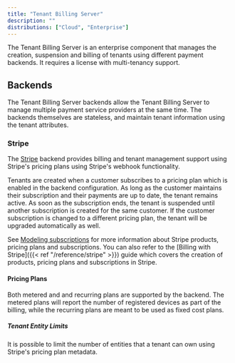 ```yaml
---
title: "Tenant Billing Server"
description: ""
distributions: ["Cloud", "Enterprise"]
---
```


The Tenant Billing Server is an enterprise component that manages the creation, suspension and billing of tenants using different payment backends. It requires a license with multi-tenancy support.

<!--more-->

## Backends

The Tenant Billing Server backends allow the Tenant Billing Server to manage multiple payment service providers at the same time. The backends themselves are stateless, and maintain tenant information using the tenant attributes. 

### Stripe

The [Stripe](https://stripe.com/) backend provides billing and tenant management support using Stripe's pricing plans using Stripe's webhook functionality. 

Tenants are created when a customer subscribes to a pricing plan which is enabled in the backend configuration. As long as the customer maintains their subscription and their payments are up to date, the tenant remains active. As soon as the subscription ends, the tenant is suspended until another subscription is created for the same customer. If the customer subscription is changed to a different pricing plan, the tenant will be upgraded automatically as well. 

See [Modeling subscriptions](https://stripe.com/docs/billing/subscriptions/modeling) for more information about Stripe products, pricing plans and subscriptions. You can also refer to the [Billing with Stripe]({{< ref "/reference/stripe" >}}) guide which covers the creation of products, pricing plans and subscriptions in Stripe.

#### Pricing Plans

Both metered and and recurring plans are supported by the backend. The metered plans will report the number of registered devices as part of the billing, while the recurring plans are meant to be used as fixed cost plans.

##### Tenant Entity Limits

It is possible to limit the number of entities that a tenant can own using Stripe's pricing plan metadata.
